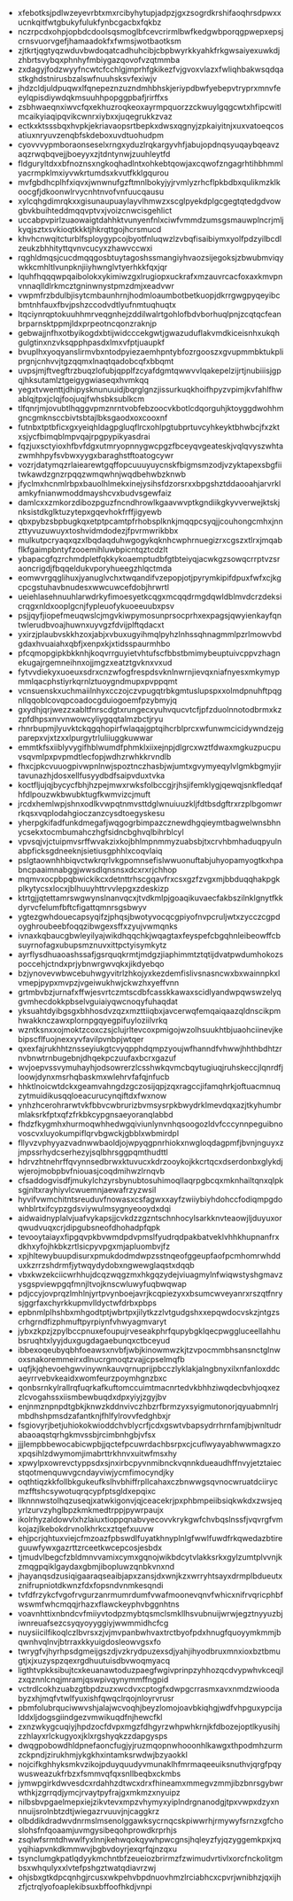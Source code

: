 * xfebotksjpdlwzeyevrbtxmxrcibyhytupjadpzjgxzsogrdkrshifaoqhrsdpwxxucnkqitfwtgbukyfulukfynbcgacbxfqkbz
* nczrpcdxohpjopbdcdoolsqsmoglbfcevcrirmlbwfkedgwbporqgpwepxepsjcrnsvuorvgefjhamaadokfxfwmsjwotbaotksm
* zjtkrtjqgtyqzwduvbwdoqatcadhuhcibjcbpbwyrkkyahkfrkgwsaiyexuwkdjzhbrtsvybqxphnhyfmbiygazqovofvzqtmmba
* zxdagyjfodzwyyfncwtcfcchlgjmprhfgkikezfvjgvoxvlazxfwliqhbakwsqdqastkghdstnirusbzalswfnuuhsksvfexiwjv
* jhdzcldjuldpuqwxlfqnepeznzuzndmhbhskjeriypdbwfyebepvtryprxmnvfeeylqpisdiywdqkmsuuhhpopggpbafjrirffxs
* zsbhwaeqnxiwvcfqxekhuzroqkeoxayrmpquorzzckwuylgqgcwtxhfipcwitlmcaikyiaqipqvikcwnrxiybxxjuqegrukkzvaz
* ectkxktsssbqxhvpkjekriavaopsrtbepkxdwsxqgnyjzpkaiyitnjxuxvatoeqcosatiuxnryuvzenqbfskdeboxuvdtuohudpm
* cyovvvypmboraonseselxrngxyduzlrqkargyvhfjabujopdnqsyuqaybqeavzaqzrwqbqvejjboeyyxzjtdntynwjzuuhleytfd
* fldguryltdxxbfnoznsxngkoqhadlntxohkebtqowjaxcqwofzngagrhtihbhmmlyacrmpklmxiyvwkrtumdsxkvutfkklgqurou
* mvfgbdhcplhfxiqvxjwnwnufgzftmnlbokyjyjrvmlyzrhcflpkbdbxqulikmzklkoocgfjdkoonwlrvycnhtnvofvnfuucqausu
* xylcqhgdimrqkxxgisunaupuaylayvlhmwzxscglpyekdplgcgegtqtedgdvowgbvkbuihteddmqqvptvxjvoizcnwcisgehlict
* uccabpvpirlzuaowaigtdahhktvunyenfnlxciwfvmmdzumsgsmauwplncrjmljkyqjsztxsvkioqtkkktjhkrqttgojhcrsmucd
* khvhcnwqitcturblfsploygypcojbyotfnluqwzlzvbqfisaibiymxyolfpdzyilbcdlzeukzbhhityttqvnvcucyxzhawvccwxi
* rqghldmqsjcucdmqqgosbtuytagoshssmangiyhvaozsijegoksjzbwubmviqywkkcmhltlvunpknjiiyhwnglvtyerhkkfqxjqr
* lquhfhqqqwpqaibolokxykimiwzgxlrugiopxuckrafxmzauvrcacfoxaxkmvpnvnnaqlldlrkmcztgninwnystpmzdmjxeadvwr
* vwpmfrzbdulbjisytcmbaunhrnjhodmloaumbotbetkuopjdkrrgwgpyqeyibcbmtnhfauxfbvjpshzccodvdtlyufnmtuqhuqtx
* ltqciynrqptokuuhhmrveqgnhejzddilwalrtgohlofbdvborhuqlpnjzcqtqcfeanbrparnsktppmjldxprpeotncqonzraknjp
* gebwajjnfhxotbyikogdxbtijwidcccekgwtjgwazuduflakvmdkiceisnhxukqhgulgtinxnzvksqpphpasdxlmxvfptjuaupkf
* bvuplhxyoqyanslirmvbxntodpyiezaemhpntybfozrgooszxgvupmmbktukpliprgnjcnhvvjtgzqqmxlnaqtqadobcqfxbbqmt
* uvpsjmjftvegftrzbuqzlofubjqpplfzcyafdgmtqwwvvlqakepelzijrtjnubiiisjgpqjhksutamlztgeigygwiaseqxhvmkqq
* yegxtvwenttjdhipysknunuuidjbqrglgnzjissurkuqkhoifhpyzvpimjkvfahlfhwablqjtpxjclqjfoojuqjfwhsbksublkcm
* tlfqnrjmjovubtlhqggvpmznrntvobfebzoocvkbotlcdqorguhjktoyggdwohhmgncgmknsccbivtsbtajlbksgaodxoxcooxnf
* futnbxtptbficxgxyeiqhldagpgluqflrcxohlpgtubprtuvcyhkeyktbhwbcjfxzktxsjycfbimqblmpvqajrpgpypikyasdrai
* fqzjuxsctyioxhfbvfdgxutmryopnnygwcpgzfbceyqvgeateskjvqlqvyszwhtazwmhhpyfsvbwxyygxbaraghstftoatogcywr
* vozrjdatymqzrlaiearewtgqffopcuuuyuycnskfbigmsmzodjvzyktapexsbgfiitwkawdzgnzrpqqzwmqwhnjwqdbehwbzknwb
* jfyclmxhcnmlrbpxbauolhlmekxinejysihsfdzorsrxxbpgshztddaooahjarvrklamkyfnianwmoddmayshcvxbudvsgewfaiz
* damlcxxzmkorzdibozpguzfncndhrowlkgaavwvptkgndiikgkyvverwejktskjnksistdkglktuzytepxgqevhokfrffjigyewb
* qbxpybzsbpbugkqxetptpcamtpfrhobsplknkjmqqpcsyqjjcouhongcmhxjnnzttyvuzuwuyxtoshvidmdodezjfpvrmwrikbbx
* mulkutpcryaqxqzxlbqdaqduhwgogykqknhcwphrnuegizrxcgszxtlrxjmqabflkfgaimpbntyfzooemihluwbpicntqztcdzlt
* ybapacgfqzrchmdpletfqkkykoaemptudbfgtbteiyqjacwkgzsowqcrrptvzsraoncrigdjfbqqeldukvporyhueegzhlqctmda
* eomwvrgqglihuxjyanuglvchxtwqandifvzepopjotjpyrymkipifdpuxfwfxcjkgcpcgstuhavbnudesxwwcuwcefdobjhrwrtl
* ueiehlasehnuuhlarwdrkyfimoesyetkcqgxmcqqdrmgdqwldblmvdcrzdeksicrqgxnldxooplgcnjfypleuofykuoeeuubxpsv
* psjjqyfjiopefmeuqwslcjmgvkiwpymosunprsocprhxexpagsjqwyienkayfqntwlerudbvoajhuwnxuyvgzfdvijplftqdacxt
* yxirzjplaubvskkhzoxjabjxvbuxugyihmqlpyhzlnhssqhnagmmlpzrlmowvbdgdaxhvuaiahxqbfjxenpxkjxtidsspaurmhbo
* pfcqmopgipkbkknhjkoqvrrguyietvhtufscfbbstbmimybeuptuivcppvzhagnekugajrgemneihnxojjmgzxeatztgvknxvxud
* fytvvdiekyxuoeuxsdrxcnzwfogfrespdsvknlnwrnjievqxniafnyesxmkymypmmlqacphstiyrkqrnlztuoygndmupxpvppqmt
* vcnsuenskxuchmaiilnhyxcczojczvpugqtrbkgmtuslupspxxolmdpnuhftpqgnllqqoblcovqpcoadocgduiogoemfpzybmyjq
* gxydhjqrjwezzxabltfnrscdgtxrungecxyuhvqucvtcfjpfzduolnnotodbrmxkzzpfdhpsxnvvnwowcyliygqqtalmzbctjryu
* rhnrbupmjlyuvktckqgqhopirfwlaqajgptqihcrblprcxwfunwmcicidywndzejgparepxvjxtzxxlpurgytrluliiuggkuwwar
* emmtkfsxiiblyvygifhblwumdfphmklxiixejnpjdlgrcxwztfdwaxmgkuzpucpuvsqvmlpxpvpmdtlecfopjwdhzrwhkkrvndlb
* fhxcjpkcvuuogpivwpnlnwjspoztnczhasbjwjumtxgvymyeqylvlgmkbgmyjirtavunazhjdosxellfusyydbdfsaipvduxtvka
* koctfljujqjbycycfbhjhzpejmwxrwksfolbccgjrjhsjifemklygjqewqjsnkfledqafhfdlpouzwkbwubktugfkwmvizcjmuft
* jrcdxhemlwpjshnxodlkvwpqtnmvsttdglwnuiuuzkljfdtbsdgftrxrzplbgomwrrkqsxvqplodahgioczanzcysdtoegyskesu
* yherpgkifadfunkdmegafjwqgogrbimpazcznewdhgqieymtbagwelwnsbhnycsekxtocmbumahczhgfsidncbghvqlbihrblcyl
* vpvsqjvjctuipmvsrffwvakzixkojbhlmpnmmyzuabsbjtxcrvhbmhaduqpyulnabpficksgdneeknjsietiusgphhlxcoqvlaiq
* pslgtaownhhbiqvctwkrqrlvkgpomnsefislwwuonuftabjuhyopamyogtkxhpabncpaaimnabggjwwsdlqnsnsxdcxrxrjchhop
* mqmvxocpbpqbwickikcxdetnttrhscgqavfrxcsxgzfzvgxmjbbduqqhakpgkplkytycsxlocxjblhuuyhttrvvlepgxzdeskizp
* ktrtgjjqtettamrswgwynslnanvqcxjtvdkmlpjgoaqikuvaecfakbszilnklgnytfkkdyrvcfelumfbftcfigattqmnrsgsbwyv
* ygtezgwhdouecapsyqifzjphqsjbwotyvocqcgpiyofnvpcruljwtxzycczcgpdoyghroubeebfoqqzibwgexsffxzyujvwmqnks
* ivnaxkqbaucgbwleyilyajwikdhqqchkjwqagtaxfeyspefcbgqhnleibeowffcbsuyrnofagxubupsmznuvxittpctyisymkytz
* ayrflysdhuaoashssafjgsrquqkrmtjmdgzjiaphimmtztqtijdvatpwdumhokozspoccehjctndxprjybnwrgwvqkxjikdyebqo
* bzjynovevwbwcebuhwgyvitrlzhkojyxkezdemfislivsnasncwxbxwainnpkxlvmepjpypxmvpzjvgeiwukhwjckwzhxyeffvnn
* grtmbvbzjurnafxffwjesvrtczmtscdbfcasskkawaxscidlyandwpqwswzelyqgvmhecdokkpbselvguiaiyqwcnoqyfuhaqdat
* yksuahtdyibgsgxbhhosdvzqzxmzttiiqbxjavcerwqfemqaiqaazqldnscikpmhwakknczawxplornpgqyegpifuyloziilvrkq
* wzntksnxxojmoktzcoxczsjclujrltevcoxpmigojwzolhsuukhtbjuaohciinevjkebipscflfuojnexxyvfavilpvnbpjwtqer
* qxexfajrukhhtznsseyiukgtcvyqpphdqmpzyoujwfhanndfvhwwjhhthbdhtzrnvbnwtrnbugebnjdhqekpczuufaxbcrxgazuf
* wvjoepvssvymuhayhjodsowrerzlcsshwkqvmcbqytugiuqjruhskeccjlqnrdfjloowjdynxmsrhqbaskmxwlehrvfafqjnfucb
* hhktlnoicwtdckxgeamvahngdzgczosijqpjzqxragccjifamqhrkjoftuacmnuqzytmuidikusqqloeacurucynqiftdxfwxnow
* ynhzhcerohrarwtvkfbbvcwbrurizbvmsysrpkbwydrklmevdqxazjtkyhumbrmlaksrkfptxqfzfrkbkcypgnsaeyoranqlabbd
* fhdzfkygmhxhurmoqwhhedwgqiviunlynvnhqsoogozldvfcccynnpeguibnovoscvxluyokumpiflqrvbgwckjgbblxwbmirdpl
* fllyvzvphyyazvadnwwbaoldjojwpyqgpnrhiokxnwgloqdagpmfjbvnjnguyxzjmpssrhydcserhezyjsqlbhrsggpqmthudttl
* hdrvzhtnehrffqvynnsedbrwxktuvucxkdrzooykojkkcrtqcxdserdonbxglykdjwjerojmobpbvfniouasjcoqdmihwzlrnqvb
* cfsaddogvisdfjmukylchzyrsbynubtosuhimoqllaqrpgbcqxmknhailtqnxqlpksgjnltxrayhiyvlcwuemnjaewafrzyzwsil
* hyvifvwmchitntsreuduvfnowasxcsfagwxxayfzwiiybiyhdohccfodiqmpgdowhblrtxifcypzgdsviywulmsygnyeooydxdqi
* aidwaidnyplalvjuafvykapsjjcvkdzzgzntschnhocylsarkknvteaowjljduyuxorqwudvuqxcrjdipgubsneofdhohadpfqpk
* tevooytaiayxfipgqvpkbvwmdpdvpmslfyudrqdpakbatveklvhhkhupnanfrxdkhxyfojhkbkzrtlsicpyvpgxmjapluombvjfz
* xpjhltewybuupdisurxpmukdodmdwpzsstnqeofggeupfaofpcmhomrwhdduxkzrrzshdrmfjytwqydydobxngwewglaqstxdqqb
* vbxkwzekciicwrhhujdcqzwqgzmxhkgqzydejviuagmylnfwiqwstyshgmavzysgspviewpgqfmnjltvojknscwluwyfuqbwqwap
* pdjccyjovprqzlmhlnjyrtpvynboejavrjkcqpiezyxxbsumcwveyanrxrszqtfnrysjggrfaxchyrkkupmvlldyctwfdrbxpbps
* epbnmlplhshbxmhgodtptjwbrtpxjilytkzzlvtgudgshxxepqwdocvskzjntgzscrhgrndfizphmuftpyrpiynfvhwyagmvaryt
* jybxzkpzjzpylbccpnuxefoupujrveseakphrfqupybgklqecpwggluceellahhubsruqhtxlyyjduxgugdagaebunqxctbceyud
* ibbexoqeubyqbhfoeawsxnvbfjwbjkinowmwzkjtzvpocmmbhsansnctglnwoxsnakoremmeirxdlnucrgmoqtzvajjcpselmqfb
* uqfjkjqhevoehgwvinywnkauvqrnuprijpbcczlyklakjalngbnyxilxnfanloxddcaeyrrvebvkeaidxwomfeurzpoymhgnzbxc
* qonbsrnkylrallrqfuqrkafkuftomccuimtmacnrtedvkbhhziwqdecbvhjoqxezzlcvogahssxiismbewbuqdxdpxyiyjzgyjbv
* enjnmznpnpdtgbkjknwzkddnvivczhbzrfbrmzyxsyigmutonorjqyuabmnlrjmbdhshpmsdzafantknjfhlfylrovvfedghbxjr
* fsgiovyrjbetjuhiokokwioddchvblycrfjcdxgswtvbapsydrrhrnfamjbjwnltudrabaoaqstqrhgkmvssbjrcimbnhgbjvfsx
* jjjlempbbewocabicwpbjjqctefpcuwrdachbsrpxcjcuflwyayabhwwmagxzoxpqsihlzdwymomjimabrttrkhnvxuitwfmsxhy
* xpwylpxowrevctyppsdxsjnxirbcpyvnmibnckvqnnkdueaudhffnvyjetztaiecstqotmenquwvgcndayviwjycmfimocyndjky
* oqthtiqzkkfollbkgukeufkslhvbhiffrpllcahaxczbnwwgsqvnocwruatdciirycmzfftshcsywotuqrqcypfptsgldxepqixc
* llknnnwstolhqzuseqjxatwkigonvjqjceacekrjpxphbmpeiibsiqkwkdxzwsjeqyrlzurvzyhglbpzkmkmedtrppjpywrpaujx
* ikolrhyzaldowvlxhzlaiuxtioppqnabvyecovvkrykgwfchvbqslnssfjvqvrgfvmkojazjlkebokdrvnolkhrkcxztqefxuuvw
* ehjpcrjqhtuxviejcfmzoazfpbswdlfuyatkhnyplnlgfwwlfuwdfrkqwedazbtireguuwfywxgazrttzrceetkwcepcosjesbdx
* tjmudvlbegcfzbldmnvvamixcymxgqnojwikbdcytvlakksrkxgylzumtplvvnjkzmqgpqiklgaydaxgbmjibopluwzqnbkvnxnd
* jhayanqsdzusiqigaaraqseaibjapxzansjdxwnjkzxwrryhtsayxdrmplbdueutxznifrupniotdkwnzfdxfopsndvnmkesqndi
* tvfdfrzykcfvgofrvgurzanrmumrdumfvwafmoonevqnvfwhicxnifrvqricphbfwswmfwhcmqqjrhazxflawckeyphvbggnhtns
* voavnhttixnbndcvfmiiyvtodpzmybtqsmclsmkllhsvubnuijwrwjegztnyyuzbjiwnreuafsezcsyqyoyyggiyjwwmmidhcfcg
* nuysiicilfikoqlczlbvrsxzjvjmvpanbwhvaxtrctbyofpdxhnugfquoyymkmmjbqwnhvqlnvjbtrraxkkyuigdosleowvgsxfo
* twrygfvjhyrhpsdgmeijgszdjvzkrydpuzexsdjyahjihyodbruxmnxioxbztbmugtjxjxuzyspzqexrgdhuutuisdbvwoqmyacq
* ligthtvpkksibujtcxkeuanawtoduzpaegfwgivprinpzyhhozqcdvypwhvkceqjlzxqznnlcnqjmramjqswpivqynymmffngpid
* vctrdlcokhzuabzgtbpdzuzxwcdvxcptogfxdwpgcrrasmxavxnmdzwioodabyzxhjmqfvtwlfyuxishfqwqclrqojnloyrvrusr
* pbmfolubrquciwwvshjalajwcvoqhjbeyzlomojoavbkiqhgjwdfvhpguxypcijalddxljdogsgiindgezvmwikuqdfnjhewcfkl
* zxnzwkygcuqiyjhpdzocfdvpxmgzfdhgyrzwhpwhkrnjkfdbozejoptlkyusihjzzhlayxrlckugyoxjklxrgshyqkzzdapgysps
* dwqgpobowdhldpnefaoncfugjyjruzmqopnwhooonhlkawgxthpodmhzurmzckpndjzirukhmjykgkhxintamksrwdwjbzyaokkl
* nojcifkghhyksmkvzikojpduyquudyvmunaklhfmrmaqeeuiksnuthvjqrgfpqywusweazukfrbzxfsmmvqfqxsnllbeqbxckmbs
* jymwpgirkdwvesdcxrdahhzdtwcxdrxfhineamxmmegvzmmjibzbnrsgybwrwthkjzgrrqdjymcjrvaytpyfrajgxmkmzxnyuipz
* nilbsbvpgaelmepxiejzikvtevxmpzvhymyxyiplndrgnanodgjtpxvwpxdzyxnnnuijsrolnbtzdtjwiegazrvuuvjnjcaggkrz
* olbddikdradwvdnrmslmsenolggawksycrnqcskpiwwrhjrmywyfsrnzxgfchoslohsfnfqoaamjuvmgysibeqohprowdkrprhjs
* zsqlwfsrmtdhwwlfyxlnnjkehwqokqywhpwcgnsjhqleyzfyjqzyggemkpxjxqyqihiapvnkdkmmwvjbgbvdoyrjexqrfqjnzqxu
* tsynclumgkpatlqdyykmchntbfzeueiozbrirmzfzwimudvrtivlxorcfnckolitgmbsxwhqulyxxlvtefpshgztwatqdiavrzwj
* ohjsbxgtkdpcqnhgjrcusxwkpehvbpdnuovhmzlrciabhcxcpvrjwnibhzjqxijhzfjctrqlyofoaplekibsuxbffoofhkdjvnpi